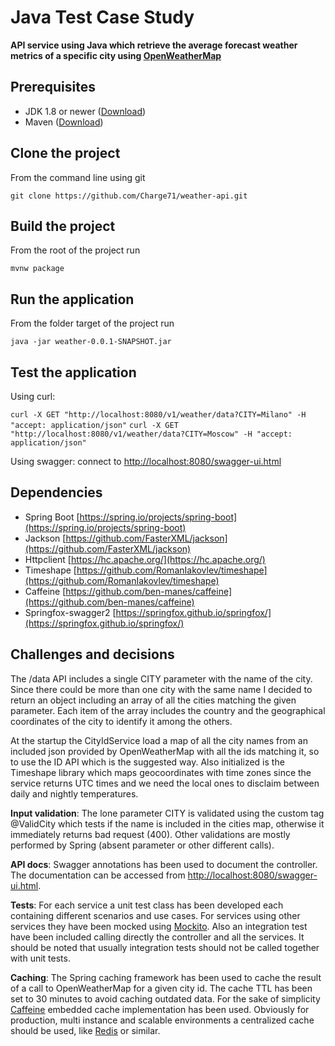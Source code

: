 Java Test Case Study
====================

**API service using Java which retrieve the average forecast weather metrics of a specific city using [OpenWeatherMap](https://openweathermap.org)**

Prerequisites
-------------

* JDK 1.8 or newer ([Download](https://www.oracle.com/technetwork/java/javase/downloads/jdk8-downloads-2133151.html))
* Maven ([Download](https://maven.apache.org/download.cgi))

Clone the project
-----------------

From the command line using git

`git clone https://github.com/Charge71/weather-api.git`

Build the project
-----------------

From the root of the project run

`mvnw package`

Run the application
-------------------

From the folder target of the project run

`java -jar weather-0.0.1-SNAPSHOT.jar`

Test the application
--------------------

Using curl:

`curl -X GET "http://localhost:8080/v1/weather/data?CITY=Milano" -H "accept: application/json"`
`curl -X GET "http://localhost:8080/v1/weather/data?CITY=Moscow" -H "accept: application/json"`

Using swagger: connect to [http://localhost:8080/swagger-ui.html](http://localhost:8080/swagger-ui.html)

Dependencies
------------

* Spring Boot [https://spring.io/projects/spring-boot](https://spring.io/projects/spring-boot)
* Jackson [https://github.com/FasterXML/jackson](https://github.com/FasterXML/jackson)
* Httpclient [https://hc.apache.org/](https://hc.apache.org/)
* Timeshape [https://github.com/RomanIakovlev/timeshape](https://github.com/RomanIakovlev/timeshape)
* Caffeine [https://github.com/ben-manes/caffeine](https://github.com/ben-manes/caffeine)
* Springfox-swagger2 [https://springfox.github.io/springfox/](https://springfox.github.io/springfox/)

Challenges and decisions
------------------------

The /data API includes a single CITY parameter with the name of the city. Since there could be more than one city with the same name I decided to return an object including an array of all the cities matching the given parameter. Each item of the array includes the country and the geographical coordinates of the city to identify it among the others.

At the startup the CityIdService load a map of all the city names from an included json provided by OpenWeatherMap with all the ids matching it, so to use the ID API which is the suggested way. Also initialized is the Timeshape library which maps geocoordinates with time zones since the service returns UTC times and we need the local ones to disclaim between daily and nightly temperatures.

**Input validation**: The lone parameter CITY is validated using the custom tag @ValidCity which tests if the name is included in the cities map, otherwise it immediately returns bad request (400). Other validations are mostly performed by Spring (absent parameter or other different calls).

**API docs**: Swagger annotations has been used to document the controller. The documentation can be accessed from [http://localhost:8080/swagger-ui.html](http://localhost:8080/swagger-ui.html).

**Tests**: For each service a unit test class has been developed each containing different scenarios and use cases. For services using other services they have been mocked using [Mockito](https://site.mockito.org). Also an integration test have been included calling directly the controller and all the services. It should be noted that usually integration tests should not be called together with unit tests.

**Caching**: The Spring caching framework has been used to cache the result of a call to OpenWeatherMap for a given city id. The cache TTL has been set to 30 minutes to avoid caching outdated data. For the sake of simplicity [Caffeine](https://github.com/ben-manes/caffeine) embedded cache implementation has been used. Obviously for production, multi instance and scalable environments a centralized cache should be used, like [Redis](https://redis.io/) or similar.